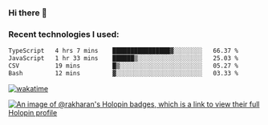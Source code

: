 ### Hi there 👋

### Recent technologies I used:
<!--START_SECTION:waka-->

```txt
TypeScript   4 hrs 7 mins    ████████████████▓░░░░░░░░   66.37 %
JavaScript   1 hr 33 mins    ██████▒░░░░░░░░░░░░░░░░░░   25.03 %
CSV          19 mins         █▒░░░░░░░░░░░░░░░░░░░░░░░   05.27 %
Bash         12 mins         ▓░░░░░░░░░░░░░░░░░░░░░░░░   03.33 %
```

<!--END_SECTION:waka-->
[![wakatime](https://wakatime.com/badge/user/fe50d444-0cee-4d14-a0b3-b9e8509eb4d0.svg)](https://wakatime.com/@fe50d444-0cee-4d14-a0b3-b9e8509eb4d0)

[![An image of @rakharan's Holopin badges, which is a link to view their full Holopin profile](https://holopin.me/rakharan)](https://holopin.io/@rakharan)
